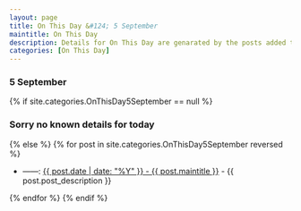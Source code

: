 ```yaml
---
layout: page
title: On This Day &#124; 5 September
maintitle: On This Day
description: Details for On This Day are genarated by the posts added to the website so the content is subject to changes/updates over time.
categories: [On This Day]
---
```


<h3>5 September</h3>

{% if site.categories.OnThisDay5September == null %}
  <h3>Sorry no known details for today</h3>
{% else %}
{% for post in site.categories.OnThisDay5September reversed %}
<ul>
<li> ——: <a href="{{ post.url }}">{{ post.date | date: "%Y" }} - {{ post.maintitle }}</a> - {{ post.post_description }}</li>
</ul>

{% endfor %}
{% endif %}
